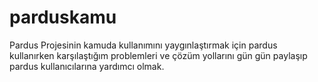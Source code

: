 # parduskamu
Pardus Projesinin kamuda kullanımını yaygınlaştırmak için pardus kullanırken karşılaştığım problemleri ve çözüm yollarını gün gün paylaşıp pardus kullanıcılarına  yardımcı olmak.

